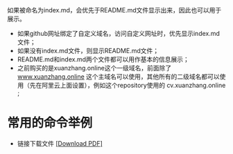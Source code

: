 如果被命名为index.md，会优先于README.md文件显示出来，因此也可以用于展示。

- 如果github网址绑定了自定义域名，访问自定义网址时，优先显示index.md文件；  
- 如果没有index.md文件，则显示README.md文件；  
- README.md和index.md两个文件都可以用作基本的信息展示；  
- 之前购买的是xuanzhang.online这个一级域名，前面除了 www.xuanzhang.online 这个主域名可以使用，其他所有的二级域名都可以使用（先在阿里云上面设置），例如这个repository使用的 cv.xuanzhang.online ;

# 常用的命令举例
- 链接下载文件 <a href="https://github.com/xuanzhang19/EnglishCV/raw/master/abc.pdf" target="_blank">[Download PDF] </a>
